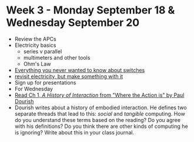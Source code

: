 # Week 3 - Monday September 18 & Wednesday September 20
* Review the APCs
* Electricity basics
  * series v parallel
  * multimeters and other tools
  * Ohm's Law
* [Everything you never wanted to know about switches](switches.md)
* [revisit electricity, but make something with it](switches.md)
* Sign up for presentations
* For Wednesday
 * [Read Ch 1, _A History of Interaction_ from "Where the Action is" by Paul Dourish](https://ebookcentral-proquest-com.proxy.library.nyu.edu/lib/nyulibrary-ebooks/reader.action?docID=5966349&ppg=14)
  * Dourish writes about a history of embodied interaction. He defines two separate threads that lead to this: _social_ and _tangible_ computing. How do you understand these terms based on the reading? Do you agree with his definitions? Do you think there are other kinds of computing he is ignoring? Write about this in your class journal.

